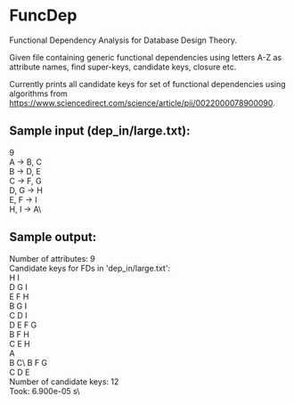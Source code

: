 # FuncDep
Functional Dependency Analysis for Database Design Theory.

Given file containing generic functional dependencies using letters A-Z as attribute names, find super-keys, candidate keys, closure etc.

Currently prints all candidate keys for set of functional dependencies using algorithms from https://www.sciencedirect.com/science/article/pii/0022000078900090.

## Sample input (dep_in/large.txt):
9\
A -> B, C\
B -> D, E\
C -> F, G\
D, G -> H\
E, F -> I\
H, I -> A\


## Sample output:
Number of attributes: 9\
Candidate keys for FDs in 'dep_in/large.txt':\
H I\
D G I\
E F H\
B G I\
C D I\
D E F G\
B F H\
C E H\
A\
B C\ 
B F G\
C D E\
Number of candidate keys: 12\
Took: 6.900e-05 s\
